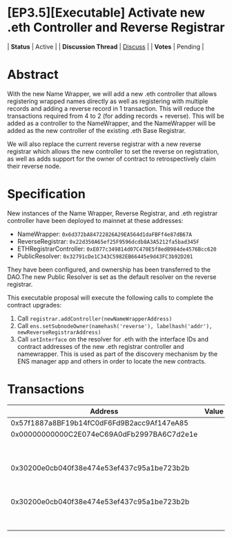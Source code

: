 # [EP3.5][Executable] Activate new .eth Controller and Reverse Registrar

| **Status**            | Active |
| **Discussion Thread** | [Discuss](https://discuss.ens.domains/t/...) |
| **Votes**             | Pending |

# Abstract

With the new Name Wrapper, we will add a new .eth controller that allows registering wrapped names directly as well as registering with multiple records and adding a reverse record in 1 transaction. This will reduce the transactions required from 4 to 2 (for adding records + reverse). This will be added as a controller to the NameWrapper, and the NameWrapper will be added as the new controller of the existing .eth Base Registrar.

We will also replace the current reverse registrar with a new reverse registrar which allows the new controller to set the reverse on registration, as well as adds support for the owner of contract to retrospectively claim their reverse node.

# Specification
New instances of the Name Wrapper, Reverse Registrar, and .eth registrar controller have been deployed to mainnet at these addresses:

 - NameWrapper: `0x6d372bA84722826A29EA564d1daFBFf4e87dB67A`
 - ReverseRegistrar: `0x22d350A65ef25F9596dcdb8A3A5212fa5bad345F`
 - ETHRegistrarController: `0xE077c349814d07C470E5f8edB984de4576Bcc620`
 - PublicResolver: `0x32791cDe1C343C5982EB66445e9d43FC3b92D201`

They have been configured, and ownership has been transferred to the DAO.The new Public Resolver is set as the default resolver on the reverse registrar.

This executable proposal will execute the following calls to complete the contract upgrades:

1. Call `registrar.addController(newNameWrapperAddress)`
2. Call `ens.setSubnodeOwner(namehash('reverse'), labelhash('addr'), newReverseRegistrarAddress)`
3. Call `setInterface` on the resolver for .eth with the interface IDs and contract addresses of the new .eth registrar controller and namewrapper. This is used as part of the discovery mechanism by the ENS manager app and others in order to locate the new contracts.

# Transactions

| Address                                    | Value | Function        | Argument    | Value                                                              |
| ------------------------------------------ | ----- | --------------- | ----------- | ------------------------------------------------------------------ |
| 0x57f1887a8BF19b14fC0dF6Fd9B2acc9Af147eA85 |       | addController   | controller  | 0x6d372bA84722826A29EA564d1daFBFf4e87dB67A                         |
| 0x00000000000C2E074eC69A0dFb2997BA6C7d2e1e |       | setSubnodeOwner | node        | 0xa097f6721ce401e757d1223a763fef49b8b5f90bb18567ddb86fd205dff71d34 |
|                                            |       |                 | labelhash   | 0xe5e14487b78f85faa6e1808e89246cf57dd34831548ff2e6097380d98db2504a |
|                                            |       |                 | owner       | 0x22d350A65ef25F9596dcdb8A3A5212fa5bad345F                         |
| 0x30200e0cb040f38e474e53ef437c95a1be723b2b |       | setInterface    | node        | 0x93cdeb708b7545dc668eb9280176169d1c33cfd8ed6f04690a0bcc88a93fc4ae |
|                                            |       |                 | interfaceId | 0x019a38fe                                                         |
|                                            |       |                 | implementer | 0x6d372ba84722826a29ea564d1dafbff4e87db67a                         |
| 0x30200e0cb040f38e474e53ef437c95a1be723b2b |       | setInterface    | node        | 0x93cdeb708b7545dc668eb9280176169d1c33cfd8ed6f04690a0bcc88a93fc4ae |
|                                            |       |                 | interfaceId | 0x612e8c09                                                         |
|                                            |       |                 | implementer | 0x30200e0cb040f38e474e53ef437c95a1be723b2b                         |